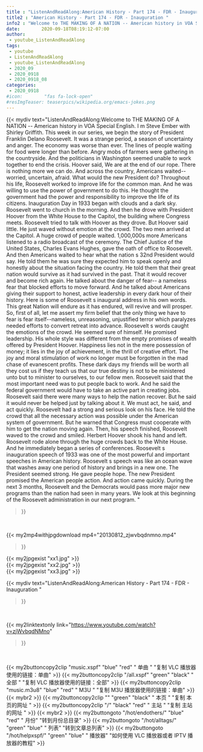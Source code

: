 ```yaml
---
title : "ListenAndReadAlong:American History - Part 174 - FDR - Inauguration "
title2 : "American History - Part 174 - FDR - Inauguration "
info2 : "Welcome to THE MAKING OF A NATION -- American history in VOA Special English. I m Steve Ember with Shirley Griffith. This week in our series, we begin the story of President Franklin Delano Roosevelt. It was a strange period, a season of uncertainty and anger. The economy was worse than ever. The lines of people waiting for food were longer than before. Angry mobs of farmers were gathering in the countryside. And the politicians in Washington seemed unable to work together to end the crisis. Hoover said, We are at the end of our rope. There is nothing more we can do. And across the country, Americans waited-- worried, uncertain, afraid. What would the new President do? Throughout his life, Roosevelt worked to improve life for the common man. And he was willing to use the power of government to do this. He thought the government had the power and responsibility to improve the life of its citizens.  Inauguration Day in 1933 began with clouds and a dark sky. Roosevelt went to church in the morning. And then he drove with President Hoover from the White House to the Capitol, the building where Congress meets. Roosevelt tried to talk with Hoover as they drove. But Hoover said little. He just waved without emotion at the crowd. The two men arrived at the Capitol. A huge crowd of people waited. 1,000,000s more Americans listened to a radio broadcast of the ceremony. The Chief Justice of the United States, Charles Evans Hughes, gave the oath of office to Roosevelt. And then Americans waited to hear what the nation s 32nd President would say. He told them he was sure they expected him to speak openly and honestly about the situation facing the country. He told them that their great nation would survive as it had survived in the past. That it would recover and become rich again. He talked about the danger of fear-- a nameless fear that blocked efforts to move forward. And he talked about Americans giving their support to honest, active leadership in every dark hour of their history. Here is some of Roosevelt s inaugural address in his own words.   This great Nation will endure as it has endured, will revive and will prosper. So, first of all, let me assert my firm belief that the only thing we have to fear is fear itself--nameless, unreasoning, unjustified terror which paralyzes needed efforts to convert retreat into advance.   Roosevelt s words caught the emotions of the crowd. He seemed sure of himself. He promised leadership. His whole style was different from the empty promises of wealth offered by President Hoover.   Happiness lies not in the mere possession of money; it lies in the joy of achievement, in the thrill of creative effort. The joy and moral stimulation of work no longer must be forgotten in the mad chase of evanescent profits. These dark days my friends will be worth all they cost us if they teach us that our true destiny is not to be ministered unto but to minister to ourselves, to our fellow men.   Roosevelt said that the most important need was to put people back to work. And he said the federal government would have to take an active part in creating jobs. Roosevelt said there were many ways to help the nation recover. But he said it would never be helped just by talking about it.  We must act,  he said,  and act quickly.   Roosevelt had a strong and serious look on his face. He told the crowd that all the necessary action was possible under the American system of government. But he warned that Congress must cooperate with him to get the nation moving again. Then, his speech finished, Roosevelt waved to the crowd and smiled. Herbert Hoover shook his hand and left. Roosevelt rode alone through the huge crowds back to the White House. And he immediately began a series of conferences.  Roosevelt s inauguration speech of 1933 was one of the most powerful and important speeches in American history. Roosevelt s speech was like an ocean wave that washes away one period of history and brings in a new one. The President seemed strong. He gave people hope. The new President promised the American people action. And action came quickly. During the next 3 months, Roosevelt and the Democrats would pass more major new programs than the nation had seen in many years. We look at this beginning of the Roosevelt administration in our next program. "
date:        2020-09-18T08:19:12-07:00
author:
 - youtube_ListenAndReadAlong
tags:
 - youtube
 - ListenAndReadAlong
 - youtube_ListenAndReadAlong
 - 2020_09
 - 2020_0918
 - 2020_0918_08
categories:
 - 2020_0918
#icon:        "fas fa-lock-open"
#resImgTeaser: teaserpics/wikipedia.org/emacs-jokes.png
---
```


{{< mydiv text="ListenAndReadAlong:Welcome to THE MAKING OF A NATION -- American history in VOA Special English. I m Steve Ember with Shirley Griffith. This week in our series, we begin the story of President Franklin Delano Roosevelt. It was a strange period, a season of uncertainty and anger. The economy was worse than ever. The lines of people waiting for food were longer than before. Angry mobs of farmers were gathering in the countryside. And the politicians in Washington seemed unable to work together to end the crisis. Hoover said, We are at the end of our rope. There is nothing more we can do. And across the country, Americans waited-- worried, uncertain, afraid. What would the new President do? Throughout his life, Roosevelt worked to improve life for the common man. And he was willing to use the power of government to do this. He thought the government had the power and responsibility to improve the life of its citizens.  Inauguration Day in 1933 began with clouds and a dark sky. Roosevelt went to church in the morning. And then he drove with President Hoover from the White House to the Capitol, the building where Congress meets. Roosevelt tried to talk with Hoover as they drove. But Hoover said little. He just waved without emotion at the crowd. The two men arrived at the Capitol. A huge crowd of people waited. 1,000,000s more Americans listened to a radio broadcast of the ceremony. The Chief Justice of the United States, Charles Evans Hughes, gave the oath of office to Roosevelt. And then Americans waited to hear what the nation s 32nd President would say. He told them he was sure they expected him to speak openly and honestly about the situation facing the country. He told them that their great nation would survive as it had survived in the past. That it would recover and become rich again. He talked about the danger of fear-- a nameless fear that blocked efforts to move forward. And he talked about Americans giving their support to honest, active leadership in every dark hour of their history. Here is some of Roosevelt s inaugural address in his own words.   This great Nation will endure as it has endured, will revive and will prosper. So, first of all, let me assert my firm belief that the only thing we have to fear is fear itself--nameless, unreasoning, unjustified terror which paralyzes needed efforts to convert retreat into advance.   Roosevelt s words caught the emotions of the crowd. He seemed sure of himself. He promised leadership. His whole style was different from the empty promises of wealth offered by President Hoover.   Happiness lies not in the mere possession of money; it lies in the joy of achievement, in the thrill of creative effort. The joy and moral stimulation of work no longer must be forgotten in the mad chase of evanescent profits. These dark days my friends will be worth all they cost us if they teach us that our true destiny is not to be ministered unto but to minister to ourselves, to our fellow men.   Roosevelt said that the most important need was to put people back to work. And he said the federal government would have to take an active part in creating jobs. Roosevelt said there were many ways to help the nation recover. But he said it would never be helped just by talking about it.  We must act,  he said,  and act quickly.   Roosevelt had a strong and serious look on his face. He told the crowd that all the necessary action was possible under the American system of government. But he warned that Congress must cooperate with him to get the nation moving again. Then, his speech finished, Roosevelt waved to the crowd and smiled. Herbert Hoover shook his hand and left. Roosevelt rode alone through the huge crowds back to the White House. And he immediately began a series of conferences.  Roosevelt s inauguration speech of 1933 was one of the most powerful and important speeches in American history. Roosevelt s speech was like an ocean wave that washes away one period of history and brings in a new one. The President seemed strong. He gave people hope. The new President promised the American people action. And action came quickly. During the next 3 months, Roosevelt and the Democrats would pass more major new programs than the nation had seen in many years. We look at this beginning of the Roosevelt administration in our next program. "
>}}
<br>


{{< my2mp4withjpgdownload mp4="20130812_zjwvbqdnmno.mp4"
>}}

{{< my2jpgexist "xx1.jpg" >}}<br>
{{< my2jpgexist "xx2.jpg" >}}<br>
{{< my2jpgexist "xx3.jpg" >}}<br>



{{< mydiv text="ListenAndReadAlong:American History - Part 174 - FDR - Inauguration "
>}}
<br>

{{< my2linktextonly link="https://www.youtube.com/watch?v=zjWvbqdNMno"
>}}


<br>

{{< my2buttoncopy2clip "music.xspf"        "blue"   "red"    " 单曲 "  "复制 VLC 播放器使用的链接：单曲" >}} {{< my2buttoncopy2clip "/all.xspf"         "green"  "black"  " 全部 "  "复制 VLC 播放器使用的链接：全部" >}} {{< my2buttoncopy2clip "music.m3u8"        "blue"   "red"    " M3U  "    "复制 M3U 播放器使用的链接：单曲" >}} {{< mybr2 >}} {{< my2buttoncopy2clip ""                  "green"  "black"  " 本页 "    "复制 本页的网址 " >}} {{< my2buttoncopy2clip "/"                 "black"  "red"    " 主站 "    "复制 主站的网址 " >}} {{< mybr2 >}} {{< my2buttongoto      "/hot/endothers/"   "blue"   "red"    " 月份"   "转到月份总目录" >}} {{< my2buttongoto      "/hot/alltags/"     "green"  "blue"   " 列表"   "转到文章总列表" >}} {{< my2buttongoto      "/hot/helpxspf/"    "green"  "blue"   " 播放器" "如何使用 VLC 播放器或者 IPTV 播放器的教程" >}} 
